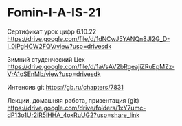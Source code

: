 # Fomin-I-A-IS-21
Сертификат урок цифр 6.10.22
https://drive.google.com/file/d/1dNCwJ5YANQn8Jl2G_D-I_0iPgHCW2FQV/view?usp=drivesdk

Зимний студенческий Цех
https://drive.google.com/file/d/1aVsAV2bRgeajiZRuEpMZz-VrA1oSEnMb/view?usp=drivesdk 

Интенсив git
https://gb.ru/chapters/7831 

Лекции, домашняя работа, призентация (git)
https://drive.google.com/drive/folders/1xY7umc-dP13o1Ur2iR5iHHA_4oxRuUG2?usp=share_link


